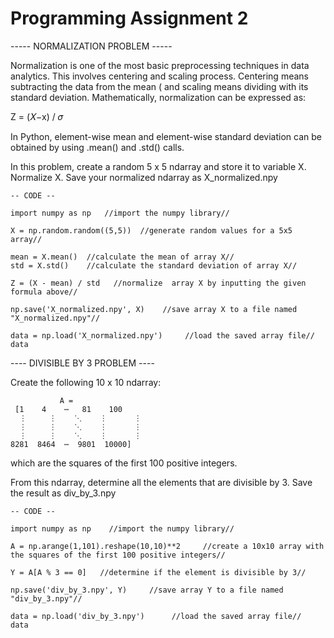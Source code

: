 # Programming Assignment 2

----- NORMALIZATION PROBLEM -----

Normalization is one of the most basic preprocessing techniques in data analytics. This involves centering and scaling process. 
Centering means subtracting the data from the mean ( and scaling means dividing with its standard deviation. 
Mathematically, normalization can be expressed as:  
 
Z = (𝑋−x) / 𝜎 
 
In Python, element-wise mean and element-wise standard deviation can be obtained by using .mean() and .std() calls.  
 
In this problem, create a random 5 x 5 ndarray and store it to variable X. Normalize X. Save your normalized ndarray as X_normalized.npy 

    -- CODE --
    
    import numpy as np   //import the numpy library//

    X = np.random.random((5,5))  //generate random values for a 5x5 array//
    
    mean = X.mean()  //calculate the mean of array X//
    std = X.std()    //calculate the standard deviation of array X//
    
    Z = (X - mean) / std   //normalize  array X by inputting the given formula above//

    np.save('X_normalized.npy', X)    //save array X to a file named "X_normalized.npy"//
    
    data = np.load('X_normalized.npy')     //load the saved array file//
    data

---- DIVISIBLE BY 3 PROBLEM ----

 Create the following 10 x 10 ndarray: 
 
               A = 
     [1    4    ⋯   81    100
      ⋮     ⋮    ⋱    ⋮      ⋮
      ⋮     ⋮    ⋱    ⋮      ⋮ 
      ⋮     ⋮    ⋱    ⋮      ⋮
    8281  8464  ⋯  9801  10000]
 
which are the squares of the first 100 positive integers.  
 
From this ndarray, determine all the elements that are divisible by 3. Save the result as div_by_3.npy

    -- CODE -- 

    import numpy as np    //import the numpy library//

    A = np.arange(1,101).reshape(10,10)**2     //create a 10x10 array with the squares of the first 100 positive integers//
    
    Y = A[A % 3 == 0]   //determine if the element is divisible by 3//

    np.save('div_by_3.npy', Y)     //save array Y to a file named "div_by_3.npy"//

    data = np.load('div_by_3.npy')      //load the saved array file//    
    data
    
